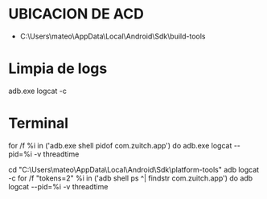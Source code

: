 # UBICACION DE ACD

- C:\Users\mateo\AppData\Local\Android\Sdk\build-tools

# Limpia de logs

adb.exe logcat -c

# Terminal

for /f %i in ('adb.exe shell pidof com.zuitch.app') do adb.exe logcat --pid=%i -v threadtime

cd "C:\Users\mateo\AppData\Local\Android\Sdk\platform-tools"
adb logcat -c
for /f "tokens=2" %i in ('adb shell ps ^| findstr com.zuitch.app') do adb logcat --pid=%i -v threadtime
